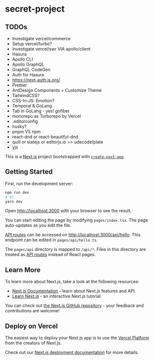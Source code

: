 # secret-project

## TODOs

- Investigate vercel/commerce
- Setup vercel/turbo?
- Investigate vercel/swr VIA apollo/client
- Hasura
- Apollo CLI
- Apollo GraphQL
- GraphQL CodeGen
- Auth for Hasura
- https://next-auth.js.org/
- Prettier
- AntDesign Components + Customize Theme
- TailwindCSS?
- CSS-In-JS: Emotion?
- Temporal & GoLang
- Tab in GoLang - yes! gofiber
- monorepo as Turborepo by Vercel
- .editorconfig
- husky?
- pnpm VS npm
- react-dnd or react-beautiful-dnd
- quill or slatejs or editorjs.io >> udecode/plate
- yjs

This is a [Next.js](https://nextjs.org/) project bootstrapped with [`create-next-app`](https://github.com/vercel/next.js/tree/canary/packages/create-next-app).

## Getting Started

First, run the development server:

```bash
npm run dev
# or
yarn dev
```

Open [http://localhost:3000](http://localhost:3000) with your browser to see the result.

You can start editing the page by modifying `pages/index.tsx`. The page auto-updates as you edit the file.

[API routes](https://nextjs.org/docs/api-routes/introduction) can be accessed on [http://localhost:3000/api/hello](http://localhost:3000/api/hello). This endpoint can be edited in `pages/api/hello.ts`.

The `pages/api` directory is mapped to `/api/*`. Files in this directory are treated as [API routes](https://nextjs.org/docs/api-routes/introduction) instead of React pages.

## Learn More

To learn more about Next.js, take a look at the following resources:

- [Next.js Documentation](https://nextjs.org/docs) - learn about Next.js features and API.
- [Learn Next.js](https://nextjs.org/learn) - an interactive Next.js tutorial.

You can check out [the Next.js GitHub repository](https://github.com/vercel/next.js/) - your feedback and contributions are welcome!

## Deploy on Vercel

The easiest way to deploy your Next.js app is to use the [Vercel Platform](https://vercel.com/new?utm_medium=default-template&filter=next.js&utm_source=create-next-app&utm_campaign=create-next-app-readme) from the creators of Next.js.

Check out our [Next.js deployment documentation](https://nextjs.org/docs/deployment) for more details.
